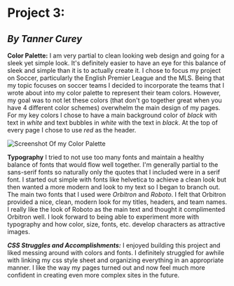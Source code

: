 # **Project 3:**
## _By Tanner Curey_

**Color Palette:**
I am very partial to clean looking web design and going for a sleek yet simple look. It's definitely easier to have an eye for this balance of sleek and simple than it is to actually create it. I chose to focus my project on Soccer, particularly the English Premier League and the MLS. Being that my topic focuses on soccer teams I decided to incorporate the teams that I wrote about into my color palette to represent their team colors. However, my goal was to not let these colors (that don't go together great when you have 4 different color schemes) overwhelm the main design of my pages. For my key colors I chose to have a main background color of _black_ with text in _white_ and text bubbles in _white_ with the text in _black_. At the top of every page I chose to use _red_ as the header.

![Screenshot Of my Color Palette](../images/ScreenShot.ong)

**Typography**
I tried to not use too many fonts and maintain a healthy balance of fonts that would flow well together. I'm generally partial to the sans-serif fonts so naturally only the quotes that I included were in a serif font. I started out simple with fonts like helvetica to achieve a clean look but then wanted a more modern and look to my text so I began to branch out. The main two fonts that I used were _Orbitron_ and _Roboto_. I felt that Orbitron provided a nice, clean, modern look for my titles, headers, and team names. I really like the look of Roboto as the main text and thought it complimented Orbitron well. I look forward to being able to experiment more with typography and how color, size, fonts, etc. develop characters as attractive images.

**_CSS Struggles and Accomplishments:_**
I enjoyed building this project and liked messing around with colors and fonts. I definitely struggled for awhile with linking my css style sheet and organizing everything in an appropriate manner. I like the way my pages turned out and now feel much more confident in creating even more complex sites in the future.
